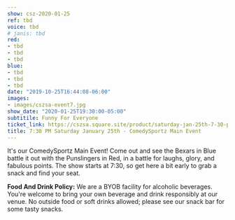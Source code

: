 ```yaml
---
show: csz-2020-01-25
ref: tbd
voice: tbd
# janis: tbd
red:
- tbd
- tbd
- tbd
blue:
- tbd
- tbd
- tbd
date: "2019-10-25T16:44:08-06:00"
images:
- images/cszsa-event7.jpg
show_date: "2020-01-25T19:30:00-05:00"
subtitile: Funny For Everyone
ticket_link: https://cszsa.square.site/product/saturday-jan-25th-7-30-pm-comedysportz-main-event/159?cs=true
title: 7:30 PM Saturday January 25th - ComedySportz Main Event
---
```


It's our ComedySportz Main Event! Come out and see the Bexars in Blue battle it out with the Punslingers in Red, in a battle for laughs, glory, and fabulous points. The show starts at 7:30, so get here a bit early to grab a snack and find your seat.

**Food And Drink Policy:** We are a BYOB facility for alcoholic beverages. You're welcome to bring your own beverage and drink responsibly at our venue. No outside food or soft drinks allowed; please see our snack bar for some tasty snacks.
